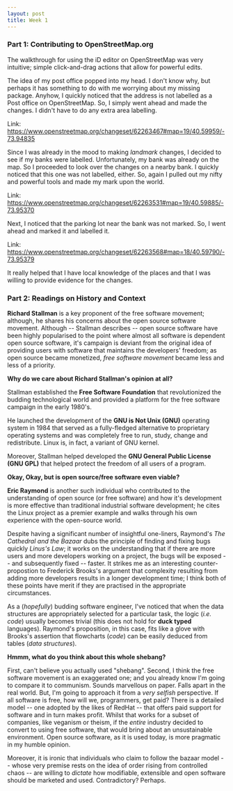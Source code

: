 ```yaml
---
layout: post
title: Week 1
---
```



### Part 1: Contributing to OpenStreetMap.org

The walkthrough for using the iD editor on OpenStreetMap was very intuitive; simple click-and-drag actions that allow for powerful edits.

The idea of my post office popped into my head. I don't know why, but perhaps it has something to do with me worrying about my
missing package. Anyhow, I quickly noticed that the address is not labelled as a Post office on OpenStreetMap. So, I simply went ahead and made the changes. I didn't have to do any extra area labelling. 

Link: <https://www.openstreetmap.org/changeset/62263467#map=19/40.59959/-73.94835>

Since I was already in the mood to making *landmark* changes, I decided to see if my banks were labelled. Unfortunately, my bank was already on the map. So I proceeded to look over the changes on a nearby bank. I quickly noticed that this one was not labelled, either. So, again I pulled out my nifty and powerful tools and made my mark upon the world.

Link: <https://www.openstreetmap.org/changeset/62263531#map=19/40.59885/-73.95370>

Next, I noticed that the parking lot near the bank was not marked. So, I went ahead and marked it and labelled it. 

Link: <https://www.openstreetmap.org/changeset/62263568#map=18/40.59790/-73.95379>

It really helped that I have local knowledge of the places and that I was willing to provide evidence for the changes. 


### Part 2: Readings on History and Context

**Richard Stallman** is a key proponent of the free software movement; although, he shares his concerns about the open source software movement. Although -- Stallman describes -- open source software have been highly popularised to the point where almost all software is dependent open source software, it's campaign is deviant from the original idea of providing users with software that maintains the developers' freedom; as open source became monetized, *free software movement* became less and less of a priority. 

**Why do we care about Richard Stallman's opinion at all?**

Stallman established the **Free Software Foundation** that revolutionized the budding technological world and provided a platform for the free software campaign in the early 1980's. 

He launched the development of the **GNU is Not Unix (GNU)** operating system in 1984 that served as a fully-fledged alternative to proprietary operating systems and was completely free to run, study, change and redistribute. Linux is, in fact, a variant of GNU kernel.

Moreover, Stallman helped developed the **GNU General Public License (GNU GPL)** that helped protect the freedom of all users of a program. 

**Okay, Okay, but is open source/free software even viable?**

**Eric Raymond** is another such individual who contributed to the understanding of open source (or free software) and how it's development is more effective than traditional industrial software development; he cites the Linux project as a premier example and walks through his own experience with the open-source world.

Despite having a significant number of insightful one-liners, Raymond's *The Cathedral and the Bazaar* dubs the principle of finding and fixing bugs quickly *Linus's Law*; it works on the understanding that if there are more users and more developers working on a project, the bugs will be exposed -- and subsequently fixed -- faster. It strikes me as an interesting counter-propostion to Frederick Brooks's argument that complexity resulting from adding more developers results in a longer development time; I think both of these points have merit if they are practised in the appropriate circumstances.

As a (*hopefully*) budding software engineer, I've noticed that when the data structures are appropriately selected for a particular task, the logic (*i.e. code*) usually becomes trivial (this does not hold for **duck typed** languages). Raymond's proposition, in this case, fits like a glove with Brooks's assertion that flowcharts (*code*) can be easily deduced from tables (*data structures*).

**Hmmm, what do you think about this whole shebang?**

First, can't believe you actually used "shebang". Second, I think the free software movement is an exaggerated one; and you already know I'm going to compare it to communism. Sounds marvellous on paper. Falls apart in the real world. But, I'm going to approach it from a *very selfish* perspective. If all software is free, how will we, programmers, get paid? There is a detailed model -- one adopted by the likes of RedHat -- that offers paid support for software and in turn makes profit. Whilst that works for a subset of companies, like veganism or theism, if the *entire* industry decided to convert to using free software, that would bring about an unsustainable environment. Open source software, as it is used today, is more pragmatic in my humble opinion.

Moreover, it is ironic that individuals who claim to follow the bazaar model -- whose very premise rests on the idea of order rising from controlled chaos -- are willing to *dictate* how modifiable, extensible and open software should be marketed and used. Contradictory? Perhaps. 